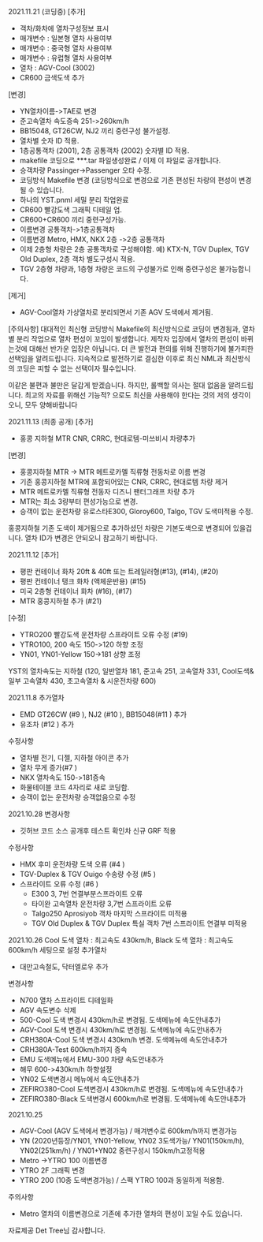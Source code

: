 2021.11.21 (코딩중)
[추가]
- 객차/화차에 열차구성정보 표시
- 매개변수 : 일본형 열차 사용여부
- 매개변수 : 중국형 열차 사용여부
- 매개변수 : 유럽형 열차 사용여부
- 열차 : AGV-Cool (3002)
- CR600 금색도색 추가

[변경]
- YN열차이름->TAE로 변경
- 준고속열차 속도증속 251->260km/h
- BB15048, GT26CW, NJ2 끼리 중련구성 불가설정.
- 열차별 숫자 ID 적용.
- 1층공통객차 (2001), 2층 공통객차 (2002) 숫자별 ID 적용.
- makefile 코딩으로 ***.tar 파일생성완료 / 이제 이 파일로 공개합니다.
- 승객차량 Passinger->Passenger 오타 수정.
- 코딩방식 Makefile 변경 (코딩방식으로 변경으로 기존 편성된 차량의 편성이 변경될 수 있습니다.
- 하나의 YST.pnml 세밀 분리 작업완료
- CR600 빨강도색 그래픽 디테일 업.
- CR600+CR600 끼리 중련구성가능.
- 이름변경 공통객차->1층공통객차
- 이름변경 Metro, HMX, NKX 2층 ->2층 공통객차
- 이제 2층형 차량은 2층 공통객차로 구성해야함. 예) KTX-N, TGV Duplex, TGV Old Duplex, 2층 객차 별도구성시 적용.
- TGV 2층형 차량과, 1층형 차량은 코드의 구성불가로 인해 중련구성은 불가능합니다.

[제거]
- AGV-Cool열차 가상열차로 분리되면서 기존 AGV 도색에서 제거됨.

[주의사항]
  대대적인 최신형 코딩방식 Makefile의 최신방식으로 코딩이 변경됨과, 열차별 분리 작업으로 열차 편성이 꼬임이 발생합니다.
  제작자 입장에서 열차의 편성이 바뀌는것에 대해선 반가운 입장은 아닙니다. 더 큰 발전과 편의를 위해 진행하기에 불가피한 선택임을 알려드립니다. 지속적으로 발전하기로 결심한 이후로 최신 NML과 최신방식의 코딩은 피할 수 없는 선택이자 필수입니다.

  이같은 불편과 불만은 달갑게 받겠습니다. 하지만, 롤백할 의사는 절대 없음을 알려드립니다. 최고의 자료를 위해선 기능적? 으로도 최신을 사용해야 한다는 것의 저의 생각이오니, 모두 양해바랍니다

  2021.11.13 (최종 공개)
  [추가]
- 홍콩 지하철 MTR CNR, CRRC, 현대로템-미쓰비시 차량추가

[변경]
- 홍콩지하철 MTR -> MTR 메트로카멜 직류형 전동차로 이름 변경
- 기존 홍콩지하철 MTR에 포함되어있는 CNR, CRRC, 현대로템 차량 제거
- MTR 메트로카멜 직류형 전동자 디즈니 팬터그래프 차량 추가
- MTR는 최소 3량부터 편성가능으로 변경.
- 승객이 없는 운전차량 유로스타E300, Gloroy600, Talgo, TGV 도색미적용 수정.

홍콩지하철 기존 도색이 제거됨으로 추가하셨던 차량은 기본도색으로 변경되어 있을겁니다. 열차 ID가 변경은 안되오니 참고하기 바랍니다.

2021.11.12
[추가]
- 평판 컨테이너 화차 20ft & 40ft 또는 트레일러형(#13), (#14), (#20)
- 평판 컨테이너 탱크 화차 (액체운반용) (#15)
- 미국 2층형 컨테이너 화차 (#16), (#17)
- MTR 홍콩지하철 추가 (#21)

[수정]
- YTRO200 빨강도색 운전차량 스프라이트 오류 수정 (#19)
- YTRO100, 200 속도 150->120 하향 조정
- YN01, YN01-Yellow 150->181 상향 조정

YST의 열차속도는 지하철 (120, 일반열차 181, 준고속 251, 고속열차 331, Cool도색&일부 고속열차 430, 초고속열차 & 시운전차량 600)

2021.11.8
추가열차
- EMD GT26CW (#9 ), NJ2 (#10 ), BB15048(#11 ) 추가
- 유조차 (#12 ) 추가

수정사항
- 열차별 전기, 디젤, 지하철 아이콘 추가
- 열차 무게 증가(#7 )
- NKX 열차속도 150->181증속
- 화물테이블 코드 4자리로 새로 코딩함.
- 승객이 없는 운전차량 승객없음으로 수정

2021.10.28
변경사항
- 깃허브 코드 소스 공개후 테스트 확인차 신규 GRF 적용

수정사항
- HMX 후미 운전차량 도색 오류 (#4 )
- TGV-Duplex & TGV Ouigo 수송량 수정 (#5 )
- 스프라이트 오류 수정 (#6 )
  - E300 3, 7번 연결부분스프라이트 오류
  - 타이완 고속열차 운전차량 3,7번 스프라이트 오류
  - Talgo250 Aprosiyob 객차 마지막 스프라이트 미적용
  - TGV Old Duplex & TGV Duplex 특실 객차 7번 스프라이트 연결부 미적용

2021.10.26
  Cool 도색 열차 : 최고속도 430km/h, Black 도색 열차 : 최고속도 600km/h 세팅으로 설정
추가열차
  - 대만고속철도, 닥터엘로우 추가
 
변경사항
  - N700 열차 스프라이트 디테일화
  - AGV 속도변수 삭제
  - 500-Cool 도색 변경시 430km/h로 변경됨. 도색메뉴에 속도안내추가
  - AGV-Cool 도색 변경시 430km/h로 변경됨. 도색메뉴에 속도안내추가
  - CRH380A-Cool 도색 변경시 430km/h 변경. 도색메뉴에 속도안내추가
  - CRH380A-Test 600km/h까지 증속
  - EMU 도색메뉴에서 EMU-300 차량 속도안내추가
  - 해무 600->430km/h 하향설정
  - YN02 도색변경시 메뉴에서 속도안내추가
  - ZEFIRO380-Cool 도색변경시 430km/h로 변경됨. 도색메뉴에 속도안내추가
  - ZEFIRO380-Black 도색변경시 600km/h로 변경됨. 도색메뉴에 속도안내추가

  2021.10.25
  - AGV-Cool (AGV 도색에서 변경가능) / 매겨변수로 600km/h까지 변경가능
  - YN (2020년등장/YN01, YN01-Yellow, YN02 3도색가능/ YN01(150km/h), YN02(251km/h) / YN01+YN02 중련구성시 150km/h고정적용
  - Metro ->YTRO 100 이름변경
  - YTRO 2F 그래픽 변경
  - YTRO 200 (10종 도색변경가능) / 스팩 YTRO 100과 동일하게 적용함.
 
주의사항
  - Metro 열차의 이름변경으로 기존에 추가한 열차의 편성이 꼬일 수도 있습니다.

자료제공 Det Tree님 감사합니다.

